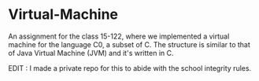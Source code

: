 Virtual-Machine
===============

An assignment for the class 15-122, where we implemented a virtual machine for the language C0, a subset of C. The structure is similar to that of Java Virtual Machine (JVM) and it's written in C.

EDIT : I made a private repo for this to abide with the school integrity rules.
